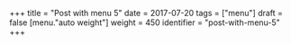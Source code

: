 +++
title = "Post with menu 5"
date = 2017-07-20
tags = ["menu"]
draft = false
[menu."auto weight"]
  weight = 450
  identifier = "post-with-menu-5"
+++

